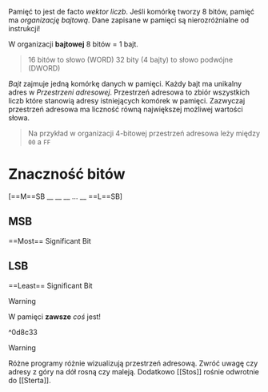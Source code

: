 
Pamięć to jest de facto *wektor liczb*.
Jeśli komórkę tworzy 8 bitów, pamięć ma *organizację bajtową*.
Dane zapisane w pamięci są nierozróżnialne od instrukcji!

W organizacji **bajtowej** 8 bitów = 1 bajt.
>16 bitów to słowo (WORD)
>32 bity (4 bajty) to słowo podwójne (DWORD)

*Bajt* zajmuje jedną komórkę danych w pamięci. Każdy bajt ma unikalny adres w *Przestrzeni adresowej*.
Przestrzeń adresowa to zbiór wszystkich liczb które stanowią adresy istniejących komórek w pamięci. Zazwyczaj przestrzeń adresowa ma liczność równą największej możliwej wartości słowa.
> Na przykład w organizacji 4-bitowej przestrzeń adresowa leży między `00` a `FF`
# Znaczność bitów
\[==M==SB __ __ __ ... __ ==L==SB]
## MSB
==Most== Significant Bit
## LSB
==Least== Significant Bit

>[!warning]
>W pamięci **zawsze** *coś* jest!

^0d8c33

>[!warning]
>Różne programy różnie wizualizują przestrzeń adresową. Zwróć uwagę czy adresy z góry na dół rosną czy maleją.
>Dodatkowo [[Stos]] rośnie odwrotnie do [[Sterta]].
